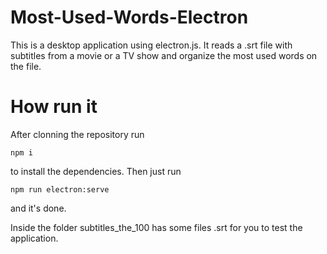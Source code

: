 # Most-Used-Words-Electron
This is a desktop application using electron.js. It reads a .srt file with subtitles from a movie or a TV show and organize the most used words on the file.
# How run it
After clonning the repository run
```
npm i
```
to install the dependencies. Then just run
```
npm run electron:serve
```
and it's done.

Inside the folder subtitles_the_100 has some files .srt for you to test the application.
